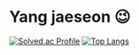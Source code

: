 # Yang jaeseon 😉
[![Solved.ac Profile](http://mazassumnida.wtf/api/v2/generate_badge?boj=jaeseon510)](https://solved.ac/jaeseon510/)
[![Top Langs](https://github-readme-stats.vercel.app/api/top-langs/?username=jaeseon510)](https://github.com/jaeseon510/github-readme-stats)

